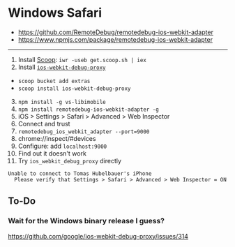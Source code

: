 # Windows Safari

- https://github.com/RemoteDebug/remotedebug-ios-webkit-adapter
- https://www.npmjs.com/package/remotedebug-ios-webkit-adapter

---

1. Install [Scoop](https://scoop.sh): `iwr -useb get.scoop.sh | iex`
2. Install [`ios-webkit-debug-proxy`](https://github.com/google/ios-webkit-debug-proxy#installation)
  - `scoop bucket add extras`
  - `scoop install ios-webkit-debug-proxy`
3. `npm install -g vs-libimobile`
4. `npm install remotedebug-ios-webkit-adapter -g`
5. iOS > Settings > Safari > Advanced > Web Inspector
6. Connect and trust
7. `remotedebug_ios_webkit_adapter --port=9000`
8. chrome://inspect/#devices
9. Configure: add `localhost:9000`
10. Find out it doesn't work
11. Try `ios_webkit_debug_proxy` directly

```
Unable to connect to Tomas Hubelbauer's iPhone
  Please verify that Settings > Safari > Advanced > Web Inspector = ON
```

## To-Do

### Wait for the Windows binary release I guess?

https://github.com/google/ios-webkit-debug-proxy/issues/314
